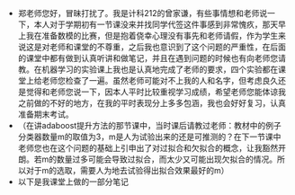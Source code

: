 - 郑老师您好，冒昧打扰了。我是计科212的曾家谦，有些事情想和老师说一下，本人对于学期初有一节课没来并找同学代签这件事感到非常愧疚，那天早上我在准备数模的比赛，但是抱着侥幸心理没有事先和老师请假，作为学生来说这是对老师和课堂的不尊重，之后我也意识到了这个问题的严重性，在后面的课堂中都有做到认真听讲和做笔记，并且在遇到问题的时候也有向老师您请教。在机器学习的实验课上我也是认真地完成了老师的要求，四个实验都在课堂上给老师您检查了一遍。虽然老师可能对不上我的人和名字，但考虑良久还是觉得和老师您说一下，因本人平时比较重视学习成绩，希望老师您能体谅我之前做的不好的地方，在我的平时表现分上多多包涵，我也会好好复习，认真准备期末考试。
- （在讲adaboost提升方法的那节课中，当时课后请教过老师：教材中的例子分类器数量m的取值为3，m是人为试验出来的还是可推测的？在下一节课中老师您也在这个问题的基础上引申出了对过拟合和欠拟合的概念，让我豁然开朗。若m的数量过多可能会导致过拟合，而太少又可能出现欠拟合的情况。所以对于m的选取，需要人为地去试验得出拟合效果最好的m）
- 以下是我课堂上做的一部分笔记
